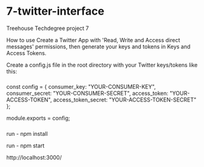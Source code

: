 # 7-twitter-interface
Treehouse Techdegree project 7

How to use
Create a Twitter App with 'Read, Write and Access direct messages' permissions, then generate your keys and tokens in Keys and Access Tokens.

Create a config.js file in the root directory with your Twitter keys/tokens like this:

#####

const config = {
  consumer_key: "YOUR-CONSUMER-KEY",
  consumer_secret: "YOUR-CONSUMER-SECRET",
  access_token: "YOUR-ACCESS-TOKEN",
  access_token_secret: "YOUR-ACCESS-TOKEN-SECRET"
};

module.exports = config;

#####

run - npm install

run - npm start

http://localhost:3000/
